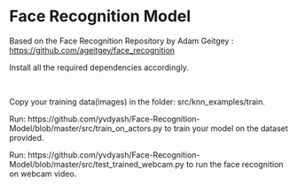 # Face Recognition Model

Based on the Face Recognition Repository by Adam Geitgey  : https://github.com/ageitgey/face_recognition
<p>Install all the required dependencies accordingly.</p><br>


Copy your training data(images) in the folder: src/knn_examples/train.
<p>Run: https://github.com/yvdyash/Face-Recognition-Model/blob/master/src/train_on_actors.py to train your model on the dataset provided.</p>
<p>Run: https://github.com/yvdyash/Face-Recognition-Model/blob/master/src/test_trained_webcam.py to run the face recognition on webcam video.</p>
